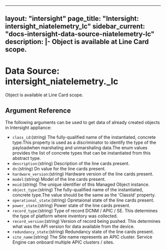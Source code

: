 
---
layout: "intersight"
page_title: "Intersight: intersight_niatelemetry_lc"
sidebar_current: "docs-intersight-data-source-niatelemetry-lc"
description: |-
Object is available at Line Card scope.
---

# Data Source: intersight_niatelemetry._lc
Object is available at Line Card scope.
## Argument Reference
The following arguments can be used to get data of already created objects in Intersight appliance:
* `class_id`:(string) The fully-qualified name of the instantiated, concrete type.This property is used as a discriminator to identify the type of the payloadwhen marshaling and unmarshaling data.The enum values provides the list of concrete types that can be instantiated from this abstract type. 
* `description`:(string) Description of the line cards present. 
* `dn`:(string) Dn value for the line cards present. 
* `hardware_version`:(string) Hardware version of the line cards present. 
* `model`:(string) Model of the line cards present. 
* `moid`:(string) The unique identifier of this Managed Object instance. 
* `object_type`:(string) The fully-qualified name of the instantiated, concrete type.The value should be the same as the 'ClassId' property. 
* `operational_state`:(string) Opretaional state of the line cards present. 
* `power_state`:(string) Power state of the line cards present. 
* `record_type`:(string) Type of record DCNM / APIC / SE. This determines the type of platform where inventory was collected. 
* `record_version`:(string) Version of record being pushed. This determines what was the API version for data available from the device. 
* `redundancy_state`:(string) Redundancy state of the line cards present. 
* `site_name`:(string) The Site name represents an APIC cluster. Service Engine can onboard multiple APIC clusters / sites. 
